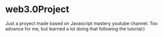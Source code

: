 # web3.0Project
Just a proyect made based on Javascript mastery youtube channel. Too advance for me, but learned a lot doing that following the tutorial:)
